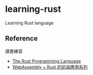 # learning-rust
Learning Rust language

## Reference

讀書練習

- [The Rust Programming Language](https://doc.rust-lang.org/book/ch02-00-guessing-game-tutorial.html)
- [WebAssembly + Rust 的前端應用系列](https://ithelp.ithome.com.tw/articles/10222820)
